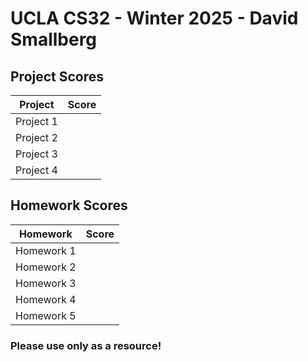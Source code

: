# UCLA CS32 - Winter 2025 - David Smallberg

## Project Scores
| Project  | Score |
|----------|------|
| Project 1 |   |
| Project 2 |  |
| Project 3 |    |
| Project 4 |   |

## Homework Scores
| Homework  | Score |
|----------|------|
| Homework 1 |   |
| Homework 2 |  |
| Homework 3 |    |
| Homework 4 |   |
| Homework 5 |   |

### Please use only as a resource!
